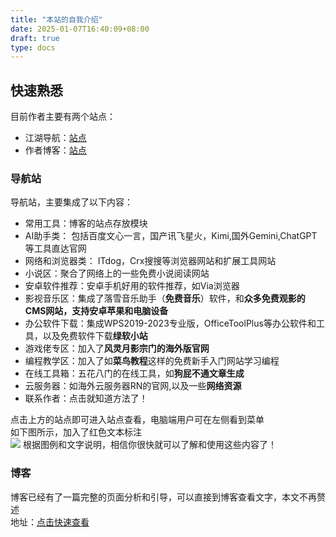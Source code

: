 ```yaml
---
title: "本站的自我介绍"
date: 2025-01-07T16:40:09+08:00
draft: true
type: docs
---
```

## 快速熟悉
目前作者主要有两个站点：
- 江湖导航：[站点](https://nav.jianghu.cfd/)
- 作者博客：[站点](https://blog1.jianghu.cfd/)
### 导航站
导航站，主要集成了以下内容：
- 常用工具：博客的站点存放模块
- AI助手类： 包括百度文心一言，国产讯飞星火，Kimi,国外Gemini,ChatGPT等工具直达官网  
- 网络和浏览器类： ITdog，Crx搜搜等浏览器网站和扩展工具网站  
- 小说区：聚合了网络上的一些免费小说阅读网站  
- 安卓软件推荐：安卓手机好用的软件推荐，如Via浏览器  
- 影视音乐区：集成了落雪音乐助手（**免费音乐**）软件，和**众多免费观影的CMS网站，支持安卓苹果和电脑设备**  
- 办公软件下载：集成WPS2019-2023专业版，OfficeToolPlus等办公软件和工具，以及免费软件下载**绿软小站**
- 游戏佬专区：加入了**风灵月影宗门的海外版官网**  
- 编程教学区：加入了如**菜鸟教程**这样的免费新手入门网站学习编程  
- 在线工具箱：五花八门的在线工具，如**狗屁不通文章生成**  
- 云服务器：如海外云服务器RN的官网,以及一些**网络资源**  
- 联系作者：点击就知道方法了！  

点击上方的站点即可进入站点查看，电脑端用户可在左侧看到菜单  
如下图所示，加入了红色文本标注  
![](/img/1.png)
根据图例和文字说明，相信你很快就可以了解和使用这些内容了！
### 博客
博客已经有了一篇完整的页面分析和引导，可以直接到博客查看文字，本文不再赘述  
地址：[点击快速查看](https://blog1.jianghu.cfd/posts/nav.html)